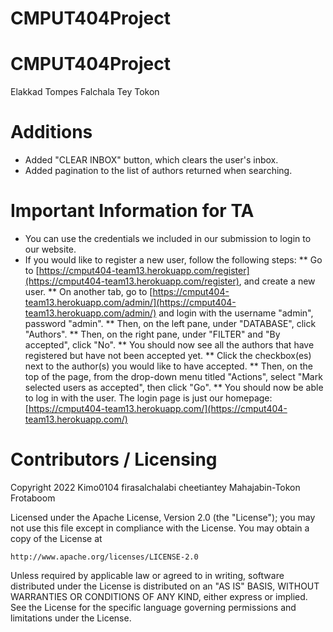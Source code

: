 # CMPUT404Project

CMPUT404Project
=============================

Elakkad
Tompes
Falchala
Tey
Tokon

Additions
==================================
* Added "CLEAR INBOX" button, which clears the user's inbox.
* Added pagination to the list of authors returned when searching.

Important Information for TA
=================================
* You can use the credentials we included in our submission to login to our website.
* If you would like to register a new user, follow the following steps:
  ** Go to [https://cmput404-team13.herokuapp.com/register](https://cmput404-team13.herokuapp.com/register), and create a new user.
  ** On another tab, go to [https://cmput404-team13.herokuapp.com/admin/](https://cmput404-team13.herokuapp.com/admin/) and login with the username "admin", password "admin".
  ** Then, on the left pane, under "DATABASE", click "Authors".
  ** Then, on the right pane, under "FILTER" and "By accepted", click "No".
  ** You should now see all the authors that have registered but have not been accepted yet.
  ** Click the checkbox(es) next to the author(s) you would like to have accepted.
  ** Then, on the top of the page, from the drop-down menu titled "Actions", select "Mark selected users as accepted", then click "Go".
  ** You should now be able to log in with the user. The login page is just our homepage: [https://cmput404-team13.herokuapp.com/](https://cmput404-team13.herokuapp.com/)


Contributors / Licensing
========================

Copyright 2022 Kimo0104 firasalchalabi cheetiantey Mahajabin-Tokon Frotaboom

Licensed under the Apache License, Version 2.0 (the "License");
you may not use this file except in compliance with the License.
You may obtain a copy of the License at

    http://www.apache.org/licenses/LICENSE-2.0

Unless required by applicable law or agreed to in writing, software
distributed under the License is distributed on an "AS IS" BASIS,
WITHOUT WARRANTIES OR CONDITIONS OF ANY KIND, either express or implied.
See the License for the specific language governing permissions and
limitations under the License.
